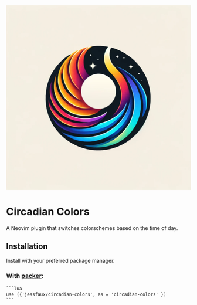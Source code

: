 ![Circadian Colors Logo](https://github.com/jessfaux/circadian-colors/blob/main/circadian-colors.png?raw=true)

# Circadian Colors
A Neovim plugin that switches colorschemes based on the time of day.

## Installation

Install with your preferred package manager.

### With [packer](https://github.com/wbthomason/packer.nvim):

    ```lua
    use ({'jessfaux/circadian-colors', as = 'circadian-colors' })
    ```

